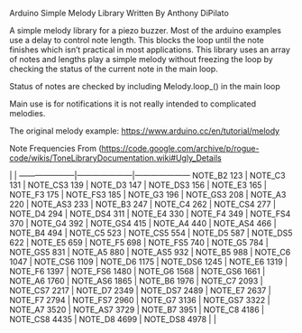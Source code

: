 Arduino Simple Melody Library 
Written By Anthony DiPilato

A simple melody library for a piezo buzzer.
Most of the arduino examples use a delay to control note length. This blocks the loop until the note finishes which isn’t practical in most applications. This library uses an array of notes and lengths play a simple melody without freezing the loop by checking the status of the current note in the main loop.

Status of notes are checked by including Melody.loop_() in the main loop

Main use is for notifications it is not really intended to complicated melodies.

The original melody example: https://www.arduino.cc/en/tutorial/melody

Note Frequencies 
From (https://code.google.com/archive/p/rogue-code/wikis/ToneLibraryDocumentation.wiki#Ugly_Details

 | | 
———————|———————|———————
NOTE_B2 123 	|	NOTE_C3 131 	|	NOTE_CS3 139 | 
NOTE_D3 147 	|	NOTE_DS3 156 	|	NOTE_E3 165   |
NOTE_F3 175	|	NOTE_FS3 185	|	NOTE_G3 196   |
NOTE_GS3 208 	|	NOTE_A3 220 	|	NOTE_AS3 233  |
NOTE_B3 247 	|	NOTE_C4 262 	|	NOTE_CS4 277  |
NOTE_D4 294	|	NOTE_DS4 311 	|	NOTE_E4 330   |
NOTE_F4 349 	|	NOTE_FS4 370 	|	NOTE_G4 392   |
NOTE_GS4 415 	|	NOTE_A4 440 	|	NOTE_AS4 466  |
NOTE_B4 494 	|	NOTE_C5 523 	|	NOTE_CS5 554  |
NOTE_D5 587 	|	NOTE_DS5 622 	|	NOTE_E5 659   |
NOTE_F5 698 	|	NOTE_FS5 740 	|	NOTE_G5 784   |
NOTE_GS5 831 	|	NOTE_A5 880 	|	NOTE_AS5 932  |
NOTE_B5 988 	|	NOTE_C6 1047	|	NOTE_CS6 1109 |
NOTE_D6 1175 	|	NOTE_DS6 1245 	|	NOTE_E6 1319  |
NOTE_F6 1397 	|	NOTE_FS6 1480 	|	NOTE_G6 1568  |
NOTE_GS6 1661 	|	NOTE_A6 1760	|	NOTE_AS6 1865 |
NOTE_B6 1976 	|	NOTE_C7 2093 	|	NOTE_CS7 2217 |
NOTE_D7 2349 	|	NOTE_DS7 2489 	|	NOTE_E7 2637  |
NOTE_F7 2794	|	NOTE_FS7 2960 	|	NOTE_G7 3136  |
NOTE_GS7 3322 	|	NOTE_A7 3520 	|	NOTE_AS7 3729 |
NOTE_B7 3951 	|	NOTE_C8 4186 	|	NOTE_CS8 4435 |
NOTE_D8 4699 	|	NOTE_DS8 4978 	| 		      |